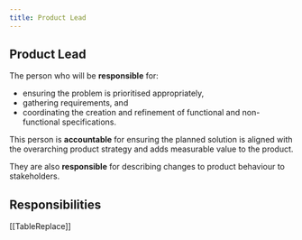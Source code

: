 ```yaml
---
title: Product Lead
---
```


## Product Lead

The person who will be **responsible** for:

- ensuring the problem is prioritised appropriately,
- gathering requirements, and
- coordinating the creation and refinement of functional and non-functional specifications.

This person is **accountable** for ensuring the planned solution is aligned with the overarching product strategy and adds measurable value to the product.

They are also **responsible** for describing changes to product behaviour to stakeholders.


## Responsibilities

[[TableReplace]]